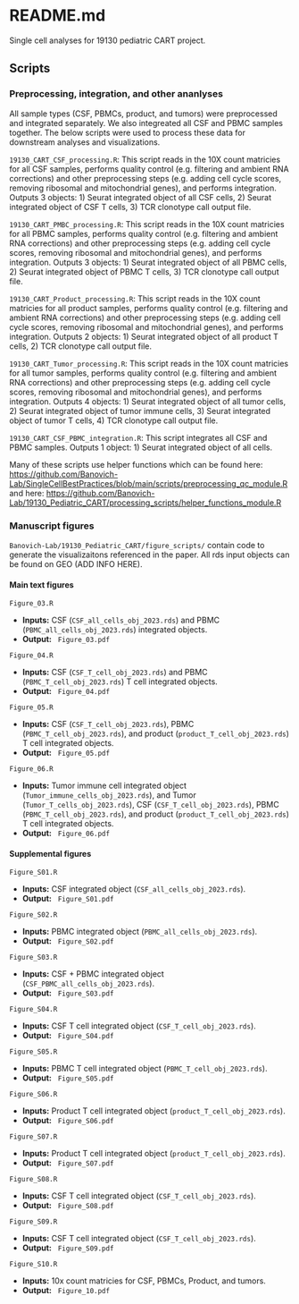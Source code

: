 # README.md

Single cell analyses for 19130 pediatric CART project.

## Scripts

### Preprocessing, integration, and other ananlyses
All sample types (CSF, PBMCs, product, and tumors) were preprocessed and integrated separately. We also integreated all CSF and PBMC samples together. The below scripts were used to process these data for downstream analyses and visualizations.

`19130_CART_CSF_processing.R`: This script reads in the 10X count matricies for all CSF samples, performs quality control (e.g. filtering and ambient RNA corrections) and other preprocessing steps (e.g. adding cell cycle scores, removing ribosomal and mitochondrial genes), and performs integration. Outputs 3 objects: 1) Seurat integrated object of all CSF cells, 2) Seurat integrated object of CSF T cells, 3) TCR clonotype call output file.


`19130_CART_PMBC_processing.R`: This script reads in the 10X count matricies for all PBMC samples, performs quality control (e.g. filtering and ambient RNA corrections) and other preprocessing steps (e.g. adding cell cycle scores, removing ribosomal and mitochondrial genes), and performs integration. Outputs 3 objects: 1) Seurat integrated object of all PBMC cells, 2) Seurat integrated object of PBMC T cells, 3) TCR clonotype call output file.


`19130_CART_Product_processing.R`: This script reads in the 10X count matricies for all product samples, performs quality control (e.g. filtering and ambient RNA corrections) and other preprocessing steps (e.g. adding cell cycle scores, removing ribosomal and mitochondrial genes), and performs integration. Outputs 2 objects: 1) Seurat integrated object of all product T cells, 2) TCR clonotype call output file.


`19130_CART_Tumor_processing.R`: This script reads in the 10X count matricies for all tumor samples, performs quality control (e.g. filtering and ambient RNA corrections) and other preprocessing steps (e.g. adding cell cycle scores, removing ribosomal and mitochondrial genes), and performs integration. Outputs 4 objects: 1) Seurat integrated object of all tumor cells, 2) Seurat integrated object of tumor immune cells, 3) Seurat integrated object of tumor T cells, 4) TCR clonotype call output file.


`19130_CART_CSF_PBMC_integration.R`: This script integrates all CSF and PBMC samples. Outputs 1 object: 1) Seurat integrated object of all cells.


Many of these scripts use helper functions which can be found here: https://github.com/Banovich-Lab/SingleCellBestPractices/blob/main/scripts/preprocessing_qc_module.R and here: https://github.com/Banovich-Lab/19130_Pediatric_CART/processing_scripts/helper_functions_module.R

### Manuscript figures
`Banovich-Lab/19130_Pediatric_CART/figure_scripts/` contain code to generate the visualizaitons referenced in the paper. All rds input objects can be found on GEO (ADD INFO HERE).

#### Main text figures
 
`Figure_03.R`
-  **Inputs:**  CSF (`CSF_all_cells_obj_2023.rds`) and PBMC (`PBMC_all_cells_obj_2023.rds`) integrated objects.
-  **Output:** ` Figure_03.pdf`

`Figure_04.R`
-  **Inputs:**  CSF (`CSF_T_cell_obj_2023.rds`) and PBMC (`PBMC_T_cell_obj_2023.rds`) T cell integrated objects.
-  **Output:** ` Figure_04.pdf`

`Figure_05.R`
-  **Inputs:**  CSF (`CSF_T_cell_obj_2023.rds`), PBMC (`PBMC_T_cell_obj_2023.rds`), and product (`product_T_cell_obj_2023.rds`) T cell integrated objects.
-  **Output:** ` Figure_05.pdf`

`Figure_06.R`
-  **Inputs:**  Tumor immune cell integrated object (`Tumor_immune_cells_obj_2023.rds`), and Tumor (`Tumor_T_cells_obj_2023.rds`), CSF (`CSF_T_cell_obj_2023.rds`), PBMC (`PBMC_T_cell_obj_2023.rds`), and product (`product_T_cell_obj_2023.rds`) T cell integrated objects.
-  **Output:** ` Figure_06.pdf`

 #### Supplemental figures

`Figure_S01.R`
-  **Inputs:**  CSF integrated object (`CSF_all_cells_obj_2023.rds`).
-  **Output:** ` Figure_S01.pdf`

`Figure_S02.R`
-  **Inputs:**  PBMC integrated object (`PBMC_all_cells_obj_2023.rds`).
-  **Output:** ` Figure_S02.pdf`

`Figure_S03.R`
-  **Inputs:**  CSF + PBMC integrated object (`CSF_PBMC_all_cells_obj_2023.rds`).
-  **Output:** ` Figure_S03.pdf`

`Figure_S04.R`
-  **Inputs:**  CSF T cell integrated object (`CSF_T_cell_obj_2023.rds`).
-  **Output:** ` Figure_S04.pdf`

`Figure_S05.R`
-  **Inputs:**  PBMC T cell integrated object (`PBMC_T_cell_obj_2023.rds`).
-  **Output:** ` Figure_S05.pdf`

`Figure_S06.R`
-  **Inputs:**  Product T cell integrated object (`product_T_cell_obj_2023.rds`).
-  **Output:** ` Figure_S06.pdf`

`Figure_S07.R`
-  **Inputs:**  Product T cell integrated object (`product_T_cell_obj_2023.rds`).
-  **Output:** ` Figure_S07.pdf`

`Figure_S08.R`
-  **Inputs:**  CSF T cell integrated object (`CSF_T_cell_obj_2023.rds`).
-  **Output:** ` Figure_S08.pdf`

`Figure_S09.R`
-  **Inputs:**  CSF T cell integrated object (`CSF_T_cell_obj_2023.rds`).
-  **Output:** ` Figure_S09.pdf`

`Figure_S10.R`
-  **Inputs:**  10x count matricies for CSF, PBMCs, Product, and tumors.
-  **Output:** ` Figure_10.pdf`

